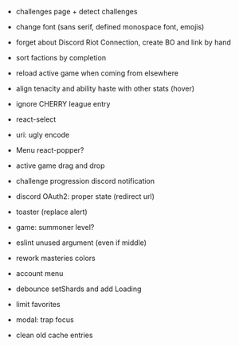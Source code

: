 - challenges page + detect challenges
- change font (sans serif, defined monospace font, emojis)
- forget about Discord Riot Connection, create BO and link by hand
- sort factions by completion

- reload active game when coming from elsewhere
- align tenacity and ability haste with other stats (hover)
- ignore CHERRY league entry
- react-select
- uri: ugly encode
- Menu react-popper?
- active game drag and drop
- challenge progression discord notification
- discord OAuth2: proper state (redirect url)
- toaster (replace alert)
- game: summoner level?
- eslint unused argument (even if middle)
- rework masteries colors
- account menu
- debounce setShards and add Loading
- limit favorites
- modal: trap focus
- clean old cache entries
